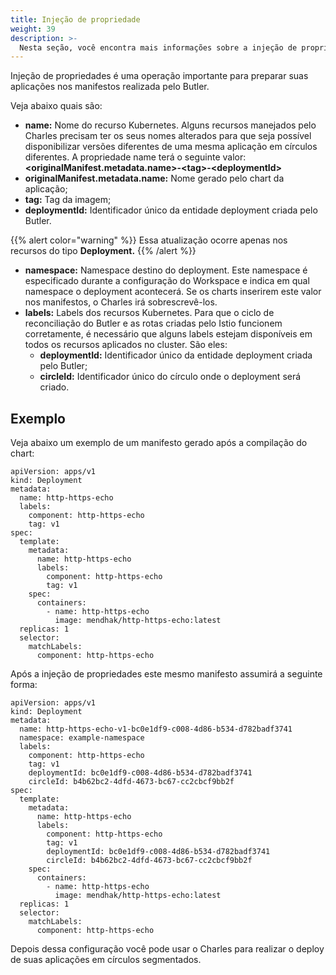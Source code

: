 ```yaml
---
title: Injeção de propriedade
weight: 39
description: >-
  Nesta seção, você encontra mais informações sobre a injeção de propriedades.
---
```



Injeção de propriedades é uma operação importante para preparar suas aplicações nos manifestos realizada pelo Butler. 

Veja abaixo quais são: 

* **name:**  Nome do recurso Kubernetes.  Alguns recursos manejados pelo Charles precisam ter os seus nomes alterados para que seja possível disponibilizar versões diferentes de uma mesma aplicação em círculos diferentes. A propriedade name terá o seguinte valor: **&lt;originalManifest.metadata.name&gt;-&lt;tag&gt;-&lt;deploymentId&gt;** 
* **originalManifest.metadata.name:** Nome gerado pelo chart da aplicação;
* **tag:** Tag da imagem;
* **deploymentId:** Identificador único da entidade deployment criada pelo Butler.

{{% alert color="warning" %}}
Essa atualização ocorre apenas nos recursos do tipo **Deployment.**
{{% /alert %}}

* **namespace:** Namespace destino do deployment. Este namespace é especificado durante a configuração do Workspace e indica em qual namespace o deployment acontecerá. Se os charts inserirem este valor nos manifestos, o Charles irá sobrescrevê-los. 
* **labels:** Labels dos recursos Kubernetes. Para que o ciclo de reconciliação do Butler e as rotas criadas pelo Istio funcionem corretamente, é necessário que alguns labels estejam disponíveis em todos os recursos aplicados no cluster. São eles:
  * **deploymentId:** Identificador único da entidade deployment criada pelo Butler;
  * **circleId:** Identificador único do círculo onde o deployment será criado.

## **Exemplo**
Veja abaixo um exemplo de um manifesto gerado após a compilação do chart:  


```text
apiVersion: apps/v1
kind: Deployment
metadata:
  name: http-https-echo
  labels:
    component: http-https-echo
    tag: v1
spec:
  template:
    metadata:
      name: http-https-echo
      labels:
        component: http-https-echo
        tag: v1
    spec:
      containers:
        - name: http-https-echo
          image: mendhak/http-https-echo:latest
  replicas: 1
  selector:
    matchLabels:
      component: http-https-echo

```

Após a injeção de propriedades este mesmo manifesto assumirá a seguinte forma:

```text
apiVersion: apps/v1
kind: Deployment
metadata:
  name: http-https-echo-v1-bc0e1df9-c008-4d86-b534-d782badf3741
  namespace: example-namespace
  labels:
    component: http-https-echo
    tag: v1
    deploymentId: bc0e1df9-c008-4d86-b534-d782badf3741
    circleId: b4b62bc2-4dfd-4673-bc67-cc2cbcf9bb2f
spec:
  template:
    metadata:
      name: http-https-echo
      labels:
        component: http-https-echo
        tag: v1
        deploymentId: bc0e1df9-c008-4d86-b534-d782badf3741
        circleId: b4b62bc2-4dfd-4673-bc67-cc2cbcf9bb2f
    spec:
      containers:
        - name: http-https-echo
          image: mendhak/http-https-echo:latest
  replicas: 1
  selector:
    matchLabels:
      component: http-https-echo

```

Depois dessa configuração você pode usar o Charles para realizar o deploy de suas aplicações em círculos segmentados.
